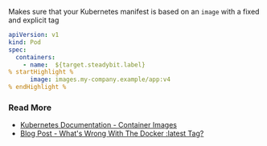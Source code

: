 Makes sure that your Kubernetes manifest is based on an ```image``` with a fixed and explicit tag

```yaml
apiVersion: v1
kind: Pod
spec:
  containers:
    - name:  ${target.steadybit.label}
% startHighlight %
      image: images.my-company.example/app:v4
% endHighlight %

```

### Read More
- [Kubernetes Documentation - Container Images](https://kubernetes.io/docs/concepts/configuration/overview/#container-images)
- [Blog Post - What&apos;s Wrong With The Docker :latest Tag?](https://vsupalov.com/docker-latest-tag/)
